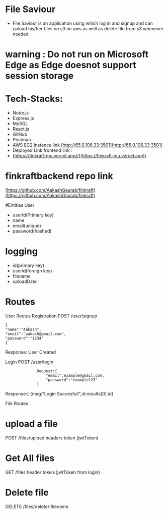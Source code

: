 # File Saviour
- File Saviour is an application using which log in and signup and can upload his/her files on s3 on aws as well as delete file from s3 whenever needed

# warning : Do not run on Microsoft Edge as Edge doesnot support session storage


# Tech-Stacks:
- Node.js
- Express.js
- MySQL
- React.js
- GitHub
- Postman
- AWS EC2 Instance link
[http://65.0.106.33:3501](http://65.0.106.33:3501)
- Deployed Link frontend link :
- [https://finkraft-mu.vercel.app//](https://finkraft-mu.vercel.app))

# finkraftbackend repo link
[https://github.com/AakashGaurab/finkraft](https://github.com/AakashGaurab/finkraft)

#Entities
User
- userId(Primary key)
- name
- email(unique)
- password(hashed)

# logging
- id(primary key)
- userid(foreign key)
- filename
- uploadDate

# Routes
User Routes
Registration
POST /user/signup
```
{
"name":"Aakash",
"email":"aakash@gmail.com",
"password":"1234"
}
```
 Response: User Created
                  
Login
POST /user/login
```
              Request:{
                  "email":example@gmail.com,
                  "password":"example123"
              }
```
  Response:{
  {msg:"Login Succesfull",id:results[0].id}


File Routes
# upload a file
POST /files/upload
headers token (jwtToken)


# Get All files
GET /files
header token:{jwtToken from login}


# Delete file
DELETE /files/delete/:filename


